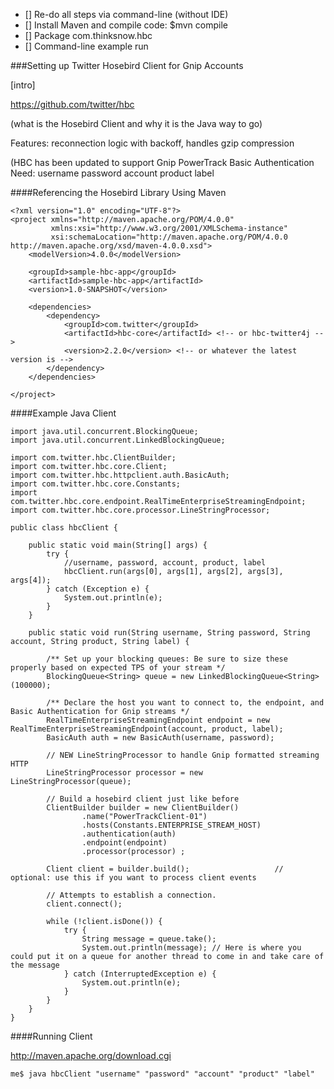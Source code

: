 + [] Re-do all steps via command-line (without IDE)
+ [] Install Maven and compile code: $mvn compile
+ [] Package com.thinksnow.hbc
+ [] Command-line example run 


###Setting up Twitter Hosebird Client for Gnip Accounts

[intro]

https://github.com/twitter/hbc

(what is the Hosebird Client and why it is the Java way to go)

Features: reconnection logic with backoff, handles gzip compression


(HBC has been updated to support Gnip PowerTrack
    Basic Authentication
    Need: username password account product label




####Referencing the Hosebird Library Using Maven

```
<?xml version="1.0" encoding="UTF-8"?>
<project xmlns="http://maven.apache.org/POM/4.0.0"
         xmlns:xsi="http://www.w3.org/2001/XMLSchema-instance"
         xsi:schemaLocation="http://maven.apache.org/POM/4.0.0 http://maven.apache.org/xsd/maven-4.0.0.xsd">
    <modelVersion>4.0.0</modelVersion>

    <groupId>sample-hbc-app</groupId>
    <artifactId>sample-hbc-app</artifactId>
    <version>1.0-SNAPSHOT</version>

    <dependencies>
        <dependency>
            <groupId>com.twitter</groupId>
            <artifactId>hbc-core</artifactId> <!-- or hbc-twitter4j -->
            <version>2.2.0</version> <!-- or whatever the latest version is -->
        </dependency>
    </dependencies>

</project>
```


####Example Java Client


```
import java.util.concurrent.BlockingQueue;
import java.util.concurrent.LinkedBlockingQueue;

import com.twitter.hbc.ClientBuilder;
import com.twitter.hbc.core.Client;
import com.twitter.hbc.httpclient.auth.BasicAuth;
import com.twitter.hbc.core.Constants;
import com.twitter.hbc.core.endpoint.RealTimeEnterpriseStreamingEndpoint;
import com.twitter.hbc.core.processor.LineStringProcessor;

public class hbcClient {

    public static void main(String[] args) {
        try {
            //username, password, account, product, label
            hbcClient.run(args[0], args[1], args[2], args[3], args[4]);
        } catch (Exception e) {
            System.out.println(e);
        }
    }

    public static void run(String username, String password, String account, String product, String label) {

        /** Set up your blocking queues: Be sure to size these properly based on expected TPS of your stream */
        BlockingQueue<String> queue = new LinkedBlockingQueue<String>(100000);

        /** Declare the host you want to connect to, the endpoint, and Basic Authentication for Gnip streams */
        RealTimeEnterpriseStreamingEndpoint endpoint = new RealTimeEnterpriseStreamingEndpoint(account, product, label);
        BasicAuth auth = new BasicAuth(username, password);

        // NEW LineStringProcessor to handle Gnip formatted streaming HTTP
        LineStringProcessor processor = new LineStringProcessor(queue);

        // Build a hosebird client just like before
        ClientBuilder builder = new ClientBuilder()
                .name("PowerTrackClient-01")
                .hosts(Constants.ENTERPRISE_STREAM_HOST)
                .authentication(auth)
                .endpoint(endpoint)
                .processor(processor) ;

        Client client = builder.build();                   // optional: use this if you want to process client events

        // Attempts to establish a connection.
        client.connect();

        while (!client.isDone()) {
            try {
                String message = queue.take();
                System.out.println(message); // Here is where you could put it on a queue for another thread to come in and take care of the message
            } catch (InterruptedException e) {
                System.out.println(e);
            }
        }
    }
}
```

####Running Client


http://maven.apache.org/download.cgi




```
me$ java hbcClient "username" "password" "account" "product" "label"

```


